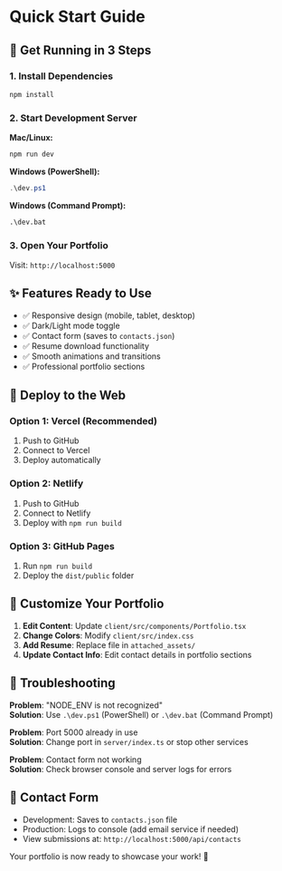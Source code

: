 # Quick Start Guide

## 🚀 Get Running in 3 Steps

### 1. Install Dependencies
```bash
npm install
```

### 2. Start Development Server

**Mac/Linux:**
```bash
npm run dev
```

**Windows (PowerShell):**
```powershell
.\dev.ps1
```

**Windows (Command Prompt):**
```cmd
.\dev.bat
```

### 3. Open Your Portfolio
Visit: `http://localhost:5000`

## ✨ Features Ready to Use

- ✅ Responsive design (mobile, tablet, desktop)
- ✅ Dark/Light mode toggle
- ✅ Contact form (saves to `contacts.json`)
- ✅ Resume download functionality
- ✅ Smooth animations and transitions
- ✅ Professional portfolio sections

## 🚀 Deploy to the Web

### Option 1: Vercel (Recommended)
1. Push to GitHub
2. Connect to Vercel
3. Deploy automatically

### Option 2: Netlify
1. Push to GitHub  
2. Connect to Netlify
3. Deploy with `npm run build`

### Option 3: GitHub Pages
1. Run `npm run build`
2. Deploy the `dist/public` folder

## 📝 Customize Your Portfolio

1. **Edit Content**: Update `client/src/components/Portfolio.tsx`
2. **Change Colors**: Modify `client/src/index.css`
3. **Add Resume**: Replace file in `attached_assets/`
4. **Update Contact Info**: Edit contact details in portfolio sections

## 🔧 Troubleshooting

**Problem**: "NODE_ENV is not recognized"  
**Solution**: Use `.\dev.ps1` (PowerShell) or `.\dev.bat` (Command Prompt)

**Problem**: Port 5000 already in use  
**Solution**: Change port in `server/index.ts` or stop other services

**Problem**: Contact form not working  
**Solution**: Check browser console and server logs for errors

## 📧 Contact Form

- Development: Saves to `contacts.json` file
- Production: Logs to console (add email service if needed)
- View submissions at: `http://localhost:5000/api/contacts`

Your portfolio is now ready to showcase your work! 🎉